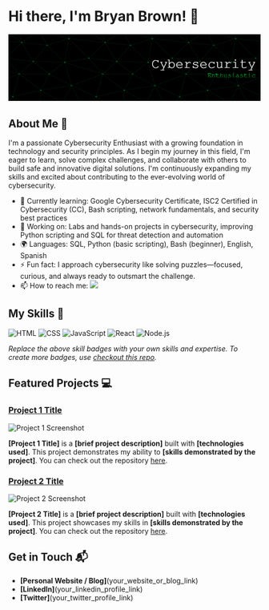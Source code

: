 # Hi there, I'm Bryan Brown! 👋

![Header](./banner.png)

## About Me 🚀

I'm a passionate Cybersecurity Enthusiast with a growing foundation in technology and security principles. As I begin my journey in this field, I'm eager to learn, solve complex challenges, and collaborate with others to build safe and innovative digital solutions. I'm continuously expanding my skills and excited about contributing to the ever-evolving world of cybersecurity.

- 🌱 Currently learning: Google Cybersecurity Certificate, ISC2 Certified in Cybersecurity (CC), Bash scripting, network fundamentals, and security best practices
- 🔭 Working on: Labs and hands-on projects in cybersecurity, improving Python scripting and SQL for threat detection and automation
- 🌍 Languages: SQL, Python (basic scripting), Bash (beginner), English, Spanish
- ⚡ Fun fact: I approach cybersecurity like solving puzzles—focused, curious, and always ready to outsmart the challenge.
- 📫 How to reach me:
      <a href="https://www.linkedin.com/in/bryanbrown30/"><img src="https://img.shields.io/badge/-LinkedIn-0072b1?&style=for-the-badge&logo=linkedin&logoColor=white" /></a>


## My Skills 🧠

![HTML](https://img.shields.io/badge/-HTML-E34F26?style=flat-square&logo=html5&logoColor=white)
![CSS](https://img.shields.io/badge/-CSS-1572B6?style=flat-square&logo=css3&logoColor=white)
![JavaScript](https://img.shields.io/badge/-JavaScript-F7DF1E?style=flat-square&logo=javascript&logoColor=black)
![React](https://img.shields.io/badge/-React-61DAFB?style=flat-square&logo=react&logoColor=black)
![Node.js](https://img.shields.io/badge/-Node.js-339933?style=flat-square&logo=node.js&logoColor=white)

*Replace the above skill badges with your own skills and expertise. To create more badges, use [checkout this repo](https://github.com/alexandresanlim/Badges4-README.md-Profile).*

## Featured Projects 💻

### [Project 1 Title](project_1_link)

![Project 1 Screenshot](project_1_screenshot_url)

**[Project 1 Title]** is a **[brief project description]** built with **[technologies used]**. This project demonstrates my ability to **[skills demonstrated by the project]**. You can check out the repository [here](project_1_repository_link).

### [Project 2 Title](project_2_link)

![Project 2 Screenshot](project_2_screenshot_url)

**[Project 2 Title]** is a **[brief project description]** built with **[technologies used]**. This project showcases my skills in **[skills demonstrated by the project]**. You can check out the repository [here](project_2_repository_link).

## Get in Touch 📬

- **[Personal Website / Blog]**(your_website_or_blog_link)
- **[LinkedIn]**(your_linkedin_profile_link)
- **[Twitter]**(your_twitter_profile_link)



